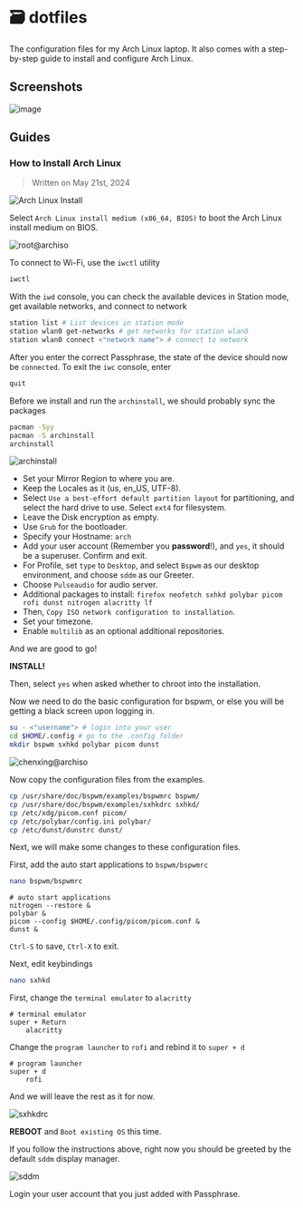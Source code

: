 # 🗃️ dotfiles

The configuration files for my Arch Linux laptop. It also comes with a step-by-step guide to install and configure Arch Linux.

## Screenshots

![image](/screenshots/screenshot.png)

## Guides

### How to Install Arch Linux

> Written on May 21st, 2024

![Arch Linux Install](/screenshots/arch_linux_install.png)

Select `Arch Linux install medium (x86_64, BIOS)` to boot the Arch Linux install medium on BIOS.

![root@archiso](/screenshots/root@archiso.png)

To connect to Wi-Fi, use the `iwctl` utility

```bash
iwctl
```

With the `iwd` console, you can check the available devices in Station mode, get available networks, and connect to network

```bash
station list # List devices in station mode
station wlan0 get-networks # get networks for station wlan0
station wlan0 connect <"network name"> # connect to network
```

After you enter the correct Passphrase, the state of the device should now be `connected`. To exit the `iwc` console, enter

```bash
quit
```

Before we install and run the `archinstall`, we should probably sync the packages

```bash
pacman -Syy
pacman -S archinstall
archinstall
```

![archinstall](/screenshots/archinstall.png)

- Set your Mirror Region to where you are.
- Keep the Locales as it (us, en_US, UTF-8).
- Select `Use a best-effort default partition layout` for partitioning, and select the hard drive to use. Select `ext4` for filesystem.
- Leave the Disk encryption as empty.
- Use `Grub` for the bootloader.
- Specify your Hostname: `arch`
- Add your user account (Remember you **password**!), and `yes`, it should be a superuser. Confirm and exit.
- For Profile, set `type` to `Desktop`, and select `Bspwm` as our desktop environment, and choose `sddm` as our Greeter. 
- Choose `Pulseaudio` for audio server.
- Additional packages to install: `firefox neofetch sxhkd polybar picom rofi dunst nitrogen alacritty lf`
- Then, `Copy ISO network configuration to installation`.
- Set your timezone.
- Enable `multilib` as an optional additional repositories.

And we are good to go! 

**INSTALL!**

Then, select `yes` when asked whether to chroot into the installation.

Now we need to do the basic configuration for bspwm, or else you will be getting a black screen upon logging in.

```bash
su - <"username"> # login into your user
cd $HOME/.config # go to the .config folder
mkdir bspwm sxhkd polybar picom dunst
```

![chenxing@archiso](/screenshots/chenxing@archiso.png)

Now copy the configuration files from the examples.

```bash
cp /usr/share/doc/bspwm/examples/bspwmrc bspwm/
cp /usr/share/doc/bspwm/examples/sxhkdrc sxhkd/
cp /etc/xdg/picom.conf picom/
cp /etc/polybar/config.ini polybar/
cp /etc/dunst/dunstrc dunst/
```

Next, we will make some changes to these configuration files. 

First, add the auto start applications to `bspwm/bspwmrc`

```bash
nano bspwm/bspwmrc
```

```
# auto start applications
nitrogen --restore &
polybar &
picom --config $HOME/.config/picom/picom.conf &
dunst &
```

`Ctrl-S` to save, `Ctrl-X` to exit.

Next, edit keybindings

```bash
nano sxhkd
```

First, change the `terminal emulator` to `alacritty`
```
# terminal emulator
super + Return
    alacritty
```

Change the `program launcher` to `rofi` and rebind it to `super + d`

```
# program launcher
super + d
    rofi
```

And we will leave the rest as it for now.

![sxhkdrc](/screenshots/sxhkdrc.png)

**REBOOT** and `Boot existing OS` this time.

If you follow the instructions above, right now you should be greeted by the default `sddm` display manager.

![sddm](/screenshots/sddm.png)

Login your user account that you just added with Passphrase. 